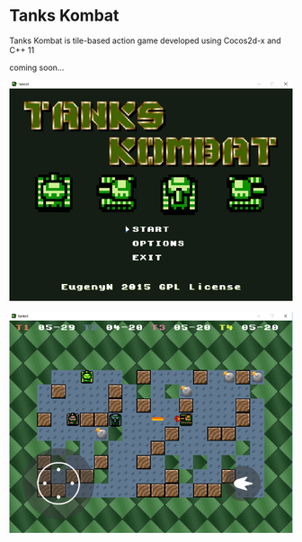 # Tanks Kombat

Tanks Kombat is tile-based action game developed using Cocos2d-x and C++ 11

coming soon...

<img alt="Title" src="https://raw.githubusercontent.com/EugenyN/TanksKombat/master/Screenshots/1.png"/>
&nbsp;&nbsp;
<img alt="Gameplay" src="https://raw.githubusercontent.com/EugenyN/TanksKombat/master/Screenshots/2.png"/>

